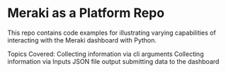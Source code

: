 # Meraki as a Platform Repo
This repo contains code examples for illustrating varying capabilities of interacting with the Meraki dashboard with Python.

Topics Covered:
Collecting information via cli arguments
Collecting information via Inputs
JSON file output
submitting data to the dashboard
